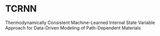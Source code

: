 # TCRNN
Thermodynamically Consistent Machine-Learned Internal State Variable Approach for Data-Driven Modeling of Path-Dependent Materials
